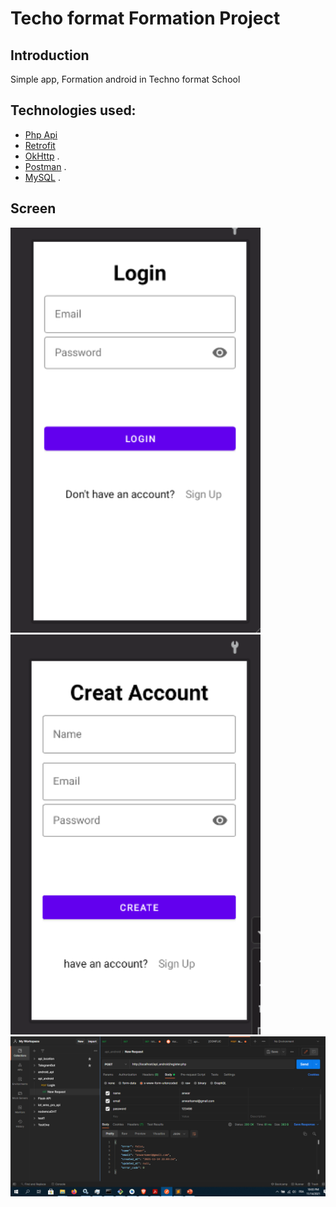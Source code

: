 # Techo format Formation Project 

## Introduction
Simple app, Formation android in Techno format School



## Technologies used:
* [Php Api](https://www.mulesoft.com/resources/api/what-is-an-api)
* [Retrofit](https://square.github.io/retrofit/)
* [OkHttp](https://square.github.io/okhttp/) .
* [Postman](https://www.postman.com/) .
* [MySQL](https://www.mysql.com/) .


## Screen

<p>

<img src="assets/1.PNG" alt="drawing" width="400"/> 

<img src="assets/2.PNG" alt="drawing" width="400"/>
<br>
<img src="assets/3.PNG" alt="drawing" width="800"/>
  </p>
